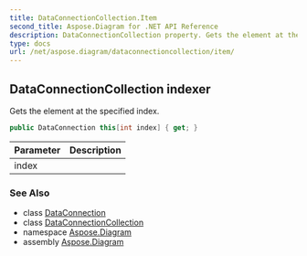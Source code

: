 ```yaml
---
title: DataConnectionCollection.Item
second_title: Aspose.Diagram for .NET API Reference
description: DataConnectionCollection property. Gets the element at the specified index
type: docs
url: /net/aspose.diagram/dataconnectioncollection/item/
---
```

## DataConnectionCollection indexer

Gets the element at the specified index.

```csharp
public DataConnection this[int index] { get; }
```

| Parameter | Description |
| --- | --- |
| index |  |

### See Also

* class [DataConnection](../../dataconnection/)
* class [DataConnectionCollection](../)
* namespace [Aspose.Diagram](../../dataconnectioncollection/)
* assembly [Aspose.Diagram](../../../)


